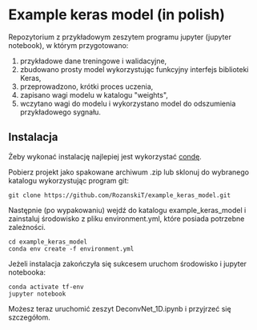 # Example keras model (in polish)

Repozytorium z przykładowym zeszytem programu jupyter (jupyter notebook), w którym przygotowano:
1. przykładowe dane treningowe i walidacyjne, 
2. zbudowano prosty model wykorzystując funkcyjny interfejs biblioteki Keras,
3. przeprowadzono, krótki proces uczenia,
4. zapisano wagi modelu w katalogu "weights",
5. wczytano wagi do modelu i wykorzystano model do odszumienia przykładowego sygnału.

## Instalacja
Żeby wykonać instalację najlepiej jest wykorzystać [condę](https://docs.conda.io/en/latest/).

Pobierz projekt jako spakowane archiwum .zip lub sklonuj do wybranego katalogu wykorzystując program git:
```
git clone https://github.com/RozanskiT/example_keras_model.git
```
Następnie (po wypakowaniu) wejdź do katalogu example_keras_model i zainstaluj środowisko z pliku environment.yml, które posiada potrzebne zależności.
```
cd example_keras_model
conda env create -f environment.yml
```
Jeżeli instalacja zakończyła się sukcesem uruchom środowisko i jupyter notebooka:
```
conda activate tf-env
jupyter notebook
```

Możesz teraz uruchomić zeszyt DeconvNet_1D.ipynb i przyjrzeć się szczegółom.
